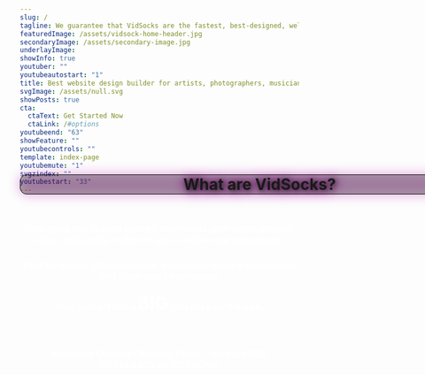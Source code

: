 ```yaml
---
slug: /
tagline: We guarantee that VidSocks are the fastest, best-designed, well built and search engine sticky web platforms available
featuredImage: /assets/vidsock-home-header.jpg
secondaryImage: /assets/secondary-image.jpg
underlayImage: 
showInfo: true
youtuber: ""
youtubeautostart: "1"
title: Best website design builder for artists, photographers, musicians, clubs/restaurants and other small businesses
svgImage: /assets/null.svg
showPosts: true
cta:
  ctaText: Get Started Now
  ctaLink: /#options
youtubeend: "63"
showFeature: ""
youtubecontrols: ""
template: index-page
youtubemute: "1"
svgzindex: ""
youtubestart: "33"
---
```





<h2 class="title1 txtshadow-header" style="font-weight:bold; font-size:200%; background:rgba(0,0,0,0.30); padding:0; margin:0; border-radius:12px; text-align:center;
filter: drop-shadow(0px 0px 10px #ad04a5); text-shadow:2px 2px 10px #222; margin-top:-50px; position:absolute; width:90%; display:flex; justify-content:center; border:1px solid #000;">
What are VidSocks?</h2>



<br />

<h3 class="" style="color:#fff; font-weight:bold; font-size:115%; margin:1rem 0; text-align:center; padding:5px; border-radius:12px;">
Web Apps that feature layered multimedia (animation, photos, video, and audio) crafted to give a whole new experience.
</h3>

<h3 class="" style="color:#fff; font-weight:bold; font-size:115%; margin:1rem 0; text-align:center; padding:5px; border-radius:12px;"> Built for artists, photographers, musicians, clubs &amp; restaurants and other small businesses<br /><br /> Your content has a <strong style="font-size:200%">BIG</strong> presence on the web.
</h3>



<!-- <div class="headline" style="text-align:center; font-size:130%;">Maximize Content - Reduce Times - Increase SEO</div> -->
<br />
<h3 class="" style="color:#fff; font-weight:bold; font-size:115%; text-align:center;" >Maximize Content - Reduce Times - Increase SEO<br />GOOGLE LOVES VIDSOCKS!</h3>
<br />

 <!-- <div style="text-align:center; text-decoration:underline"><a href="/about/">Check out the full list of VidSocks features</a></div>
 <br /> -->




<!-- <div style="text-align:;">We guarantee that VidSocks are the fastest, best-designed, well built and search engine sticky web platforms available today.</div> -->

<br />


<!-- ## With each winning bid, you not only get to take home your new VidSock, but you will also get your very own copy of the <strong>VidSock NFT Marketing Platform™</strong> to make and market your own VidSocks. -->